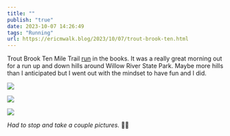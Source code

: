 ```yaml
---
title: ""
publish: "true"
date: 2023-10-07 14:26:49
tags: "Running"
url: https://ericmwalk.blog/2023/10/07/trout-brook-ten.html
---
```


Trout Brook Ten Mile Trail [run](https://strava.com/activities/9994327459) in the books. It was a really great morning out for a run up and down hills around Willow River State Park. Maybe more hills than I anticipated but I went out with the mindset to have fun and I did.

![](https://ericmwalk.blog/uploads/2023/9f0c0f9e-7028-48b5-9bb9-911cbb8785d6.jpg)

![](https://ericmwalk.blog/uploads/2023/ca7c4261-1839-45b4-87d9-8e4e1083e1fc.jpg)

![](https://ericmwalk.blog/uploads/2023/02c7cf35-1e03-4583-904b-884c729fb9e6.jpg)

*Had to stop and take a couple pictures.* 🤷‍♂️